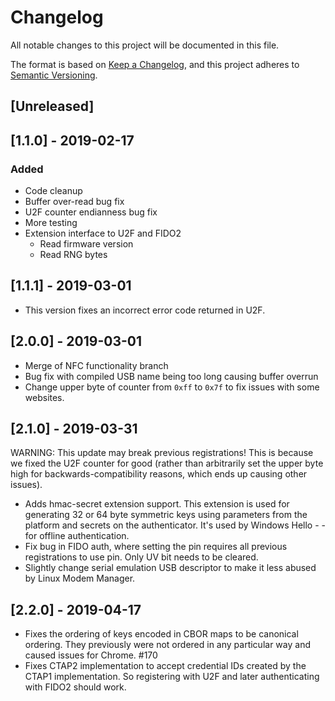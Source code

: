 # Changelog
All notable changes to this project will be documented in this file.

The format is based on [Keep a Changelog](https://keepachangelog.com/en/1.0.0/),
and this project adheres to [Semantic Versioning](https://semver.org/spec/v2.0.0.html).

## [Unreleased]

## [1.1.0] - 2019-02-17
### Added
- Code cleanup
- Buffer over-read bug fix
- U2F counter endianness bug fix
- More testing
- Extension interface to U2F and FIDO2
    - Read firmware version
    - Read RNG bytes

## [1.1.1] - 2019-03-01

- This version fixes an incorrect error code returned in U2F.  

## [2.0.0] - 2019-03-01

- Merge of NFC functionality branch
- Bug fix with compiled USB name being too long causing buffer overrun
- Change upper byte of counter from `0xff` to `0x7f` to fix issues with some websites.

## [2.1.0] - 2019-03-31

WARNING: This update may break previous registrations! This is because we fixed the U2F counter for good (rather than arbitrarily set the upper byte high for backwards-compatibility reasons, which ends up causing other issues).

- Adds hmac-secret extension support. This extension is used for generating 32 or 64 byte symmetric keys using parameters from the platform and secrets on the authenticator. It's used by Windows Hello - - for offline authentication.
- Fix bug in FIDO auth, where setting the pin requires all previous registrations to use pin. Only UV bit needs to be cleared.
- Slightly change serial emulation USB descriptor to make it less abused by Linux Modem Manager.

## [2.2.0] - 2019-04-17

- Fixes the ordering of keys encoded in CBOR maps to be canonical ordering. They previously were not ordered in any particular way and caused issues for Chrome. #170
- Fixes CTAP2 implementation to accept credential IDs created by the CTAP1 implementation. So registering with U2F and later authenticating with FIDO2 should work.
